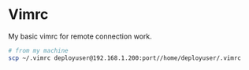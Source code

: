 # Vimrc

My basic vimrc for remote connection work.

```bash
# from my machine
scp ~/.vimrc deployuser@192.168.1.200:port//home/deployuser/.vimrc
```
